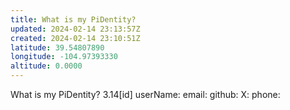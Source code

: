 ```yaml
---
title: What is my PiDentity?
updated: 2024-02-14 23:13:57Z
created: 2024-02-14 23:10:51Z
latitude: 39.54807890
longitude: -104.97393330
altitude: 0.0000
---
```


What is my PiDentity?
3.14[id] 
userName:
email:
github:
X:
phone:
